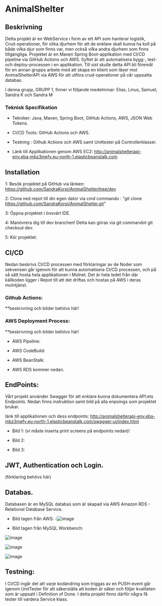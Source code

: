 # AnimalShelter

## Beskrivning
Detta projekt är en WebService i form av ett API som hanterar logistik, Crud-operationer, för olika djurhem för att de enklare skall kunna ha koll på både vilka djur som finns var, men också vilka andra djurhem som finns tillgängliga.
Projektet är en Maven Spring Boot-applikation med CI/CD pipeline via GitHub Actions och AWS. Syftet är att automatisera bygg-, test- och deploy-processen i en applikation.
Till sist skulle detta API bli föremål för en annan grupps arbete med att skapa en klient som läser mot AnimalShelterAPI via AWS för att utföra crud-operationer på vår uppsatta databas.

I denna grupp, GRUPP 1, finner vi följande medelmmar:
Elias, Linus, Samuel, Sandra K och Sandra M

### Teknisk Specifikation
- Tekniker: Java, Maven, Spring Boot, GitHub Actions, AWS, JSON Web Tokens.
- CI/CD Tools: GitHub Actions och AWS.
- Testning : Github Actions och AWS samt Unittester på Controllerklasser.

- Länk till Applikationen genom AWS EC2: http://animalshelterapi-env.eba-mbz3mefy.eu-north-1.elasticbeanstalk.com


## Installation
1: Besök projektet på GitHub via länken: https://github.com/SandraKorpi/AnimalShelter/tree/dev

2: Clona ned repot till din egen dator via cmd commando : "git clone https://github.com/SandraKorpi/AnimalShelter.git"

3: Öppna projektet i önsvärt IDE.

4: Manövrera dig till dev branchen! Detta kan göras via git commandot git checkout dev.

5: Kör projektet.


## CI/CD
Nedan beskrivs CI/CD processen med förklaringar av de Noder som sekvensen går igenom för att kunna automatisera CI/CD processen, och på så sätt hosta hela applikationen i Molnet. Det är hela ledet från där källkoden ligger i Repot till att det driftas och hostas på AWS i deras molntjänst.

### Github Actions:

**beskrivning och bilder behövs här!

### AWS Deployment Process:
**beskrivning och bilder behövs här!
- AWS Pipeline:

- AWS CodeBuild:


- AWS BeanStalk:


- AWS RDS kommer nedan.


## EndPoints:
Vårt projekt använder Swagger för att enklare kunna dokumentera API:ets Endpoints. Nedan finns instruktion samt bild på alla enpoings som projektet brukar.

  länk till applikationen och dess endpoints:  http://animalshelterapi-env.eba-mbz3mefy.eu-north-1.elasticbeanstalk.com/swagger-ui/index.html

- Bild 1: (vi måste inserta print screens på endpoints nedan)!

- Bild 2:

- Bild 3:

## JWT, Authentication och Login.
(förklaring behövs här)

## Databas.
Databasen är en MySQL databas som är skapad via AWS Amazon RDS - Relational Database Service.

- Bild tagen från AWS:
-![image](https://github.com/user-attachments/assets/6098c403-88ac-43ee-92ab-b66258624e11)

- Bild tagen från MySQL Workbench:

 ![image](https://github.com/user-attachments/assets/d2bfc7f1-a6a4-425c-9929-7636163e3a0e)

![image](https://github.com/user-attachments/assets/3cb667d0-933a-4994-a448-93a377cd9f89)

![image](https://github.com/user-attachments/assets/1429594f-520b-42fb-a85c-c2f03cac353c)


## Testning:
I CI/CD ingår det att varje kodändring som triggas av en PUSH-event går igenom UnitTester för att säkerställa att koden är säker och följer kvaliteten som är uppsatt i Definition of Done. I detta projekt finns därför några få tester till vardera Service klass.


